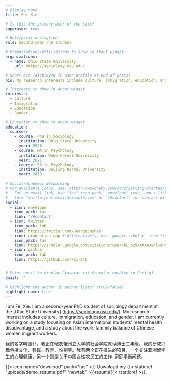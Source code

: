 ```yaml
---
# Display name
title: Fei Xie

# Is this the primary user of the site?
superuser: true

# Role/position/tagline
role: Second-year PhD student

# Organizations/Affiliations to show in About widget
organizations:
  - name: Ohio State University
    url: https://sociology.osu.edu/

# Short bio (displayed in user profile at end of posts)
bio: My research interests include culture, immigration, education, and gender.

# Interests to show in About widget
interests:
  - Culture
  - Immigration
  - Education
  - Gender

# Education to show in About widget
education:
  courses:
    - course: PhD in Sociology
      institution: Ohio State University
      year: 2026
    - course: MA in Psychology
      institution: Wake Forest University
      year: 2021
    - course: BS in Psychology
      institution: Beijing Normal University
      year: 2019

# Social/Academic Networking
# For available icons, see: https://wowchemy.com/docs/getting-started/page-builder/#icons
#   For an email link, use "fas" icon pack, "envelope" icon, and a link in the
#   form "mailto:your-email@example.com" or "/#contact" for contact widget.
social:
  - icon: envelope
    icon_pack: fas
    link: '/#contact'
  - icon: twitter
    icon_pack: fab
    link: https://twitter.com/GeorgeCushen
  - icon: graduation-cap # Alternatively, use `google-scholar` icon from `ai` icon pack
    icon_pack: fas
    link: https://scholar.google.com/citations?user=kL_o29kAAAAJ&hl=en&oi=ao
  - icon: github
    icon_pack: fab
    link: https://github.com/Fei-246


# Enter email to display Gravatar (if Gravatar enabled in Config)
email: ''

# Highlight the author in author lists? (true/false)
highlight_name: true
---
```


I am Fei Xie. I am a second-year PhD student of sociology department at the [Ohio State University] (https://sociology.osu.edu/). My research interest includes culture, immigration, education, and gender. I am currently working on a study focusing on Asian international students' mental health disadvantage, and a study about the work-fammily balance of Chinese women migrant workers.

我的名字叫谢菲，我正在俄亥俄州立大学的社会学院就读博士二年级。我的研究兴趣包括文化、移民、教育、性别等。我有两个正在推进的项目，一个关注亚洲留学生的心理健康，另一个则是关于中国女性农民工的工作-家庭平衡问题。


{{< icon name="download" pack="fas" >}} Download my {{< staticref "uploads/demo_resume.pdf" "newtab" >}}resumé{{< /staticref >}}.
